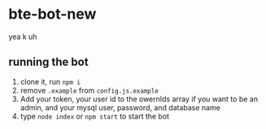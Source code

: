 # bte-bot-new

yea k
uh

## running the bot

1.  clone it, run `npm i`
2.  remove `.example` from `config.js.example`
3.  Add your token, your user id to the owernIds array if you want to be an admin, and your mysql user, password, and database name
4.  type `node index` or `npm start` to start the bot
